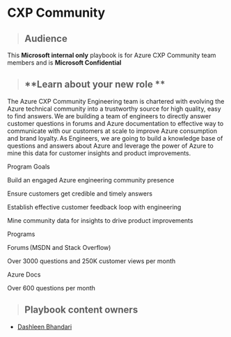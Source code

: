# CXP Community

>## **Audience**

This **Microsoft internal only** playbook is for Azure CXP Community team members and is **Microsoft Confidential**

>## **Learn about your new role ** 

The Azure CXP Community Engineering team is chartered with evolving the Azure technical community into a trustworthy source for high quality, easy to find answers. We are building a team of engineers to directly answer customer questions in forums and Azure documentation to effective way to communicate with our customers at scale to improve Azure consumption and brand loyalty. As Engineers, we are going to build a knowledge base of questions and answers about Azure and leverage the power of Azure to mine this data for customer insights and product improvements. 

 
Program Goals 

Build an engaged Azure engineering community presence 

Ensure customers get credible and timely answers 

Establish effective customer feedback loop with engineering 

Mine community data for insights to drive product improvements 

 

Programs 

Forums (MSDN and Stack Overflow) 

Over 3000 questions and 250K customer views per month 

Azure Docs 

Over 600 questions per month 

>## **Playbook content owners**

- [Dashleen Bhandari](mailto:dabhan@microsoft.com)
